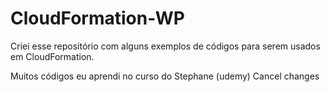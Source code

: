 # CloudFormation-WP


Criei esse repositório com alguns exemplos de códigos para serem usados em CloudFormation.

Muitos códigos eu aprendi no curso do Stephane (udemy)
Cancel changes

